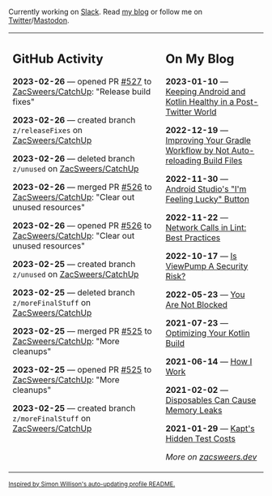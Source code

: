 Currently working on [Slack](https://slack.com/). Read [my blog](https://zacsweers.dev/) or follow me on [Twitter](https://twitter.com/ZacSweers)/[Mastodon](https://hachyderm.io/@ZacSweers).

<table><tr><td valign="top" width="60%">

## GitHub Activity
<!-- githubActivity starts -->
**2023-02-26** — opened PR [#527](https://github.com/ZacSweers/CatchUp/pull/527) to [ZacSweers/CatchUp](https://github.com/ZacSweers/CatchUp): "Release build fixes"

**2023-02-26** — created branch `z/releaseFixes` on [ZacSweers/CatchUp](https://github.com/ZacSweers/CatchUp)

**2023-02-26** — deleted branch `z/unused` on [ZacSweers/CatchUp](https://github.com/ZacSweers/CatchUp)

**2023-02-26** — merged PR [#526](https://github.com/ZacSweers/CatchUp/pull/526) to [ZacSweers/CatchUp](https://github.com/ZacSweers/CatchUp): "Clear out unused resources"

**2023-02-26** — opened PR [#526](https://github.com/ZacSweers/CatchUp/pull/526) to [ZacSweers/CatchUp](https://github.com/ZacSweers/CatchUp): "Clear out unused resources"

**2023-02-25** — created branch `z/unused` on [ZacSweers/CatchUp](https://github.com/ZacSweers/CatchUp)

**2023-02-25** — deleted branch `z/moreFinalStuff` on [ZacSweers/CatchUp](https://github.com/ZacSweers/CatchUp)

**2023-02-25** — merged PR [#525](https://github.com/ZacSweers/CatchUp/pull/525) to [ZacSweers/CatchUp](https://github.com/ZacSweers/CatchUp): "More cleanups"

**2023-02-25** — opened PR [#525](https://github.com/ZacSweers/CatchUp/pull/525) to [ZacSweers/CatchUp](https://github.com/ZacSweers/CatchUp): "More cleanups"

**2023-02-25** — created branch `z/moreFinalStuff` on [ZacSweers/CatchUp](https://github.com/ZacSweers/CatchUp)
<!-- githubActivity ends -->
</td><td valign="top" width="40%">

## On My Blog
<!-- blog starts -->
**2023-01-10** — [Keeping Android and Kotlin Healthy in a Post-Twitter World](https://www.zacsweers.dev/keeping-android-healthy/)

**2022-12-19** — [Improving Your Gradle Workflow by Not Auto-reloading Build Files](https://www.zacsweers.dev/improving-your-workflow-by-not-auto-reloading-build-files/)

**2022-11-30** — [Android Studio's "I'm Feeling Lucky" Button](https://www.zacsweers.dev/android-studios-im-feeling-lucky-button/)

**2022-11-22** — [Network Calls in Lint: Best Practices](https://www.zacsweers.dev/network-calls-in-lint-best-practices/)

**2022-10-17** — [Is ViewPump A Security Risk?](https://www.zacsweers.dev/is-viewpump-a-security-risk/)

**2022-05-23** — [You Are Not Blocked](https://www.zacsweers.dev/you-are-not-blocked/)

**2021-07-23** — [Optimizing Your Kotlin Build](https://www.zacsweers.dev/optimizing-your-kotlin-build/)

**2021-06-14** — [How I Work](https://www.zacsweers.dev/how-i-work/)

**2021-02-02** — [Disposables Can Cause Memory Leaks](https://www.zacsweers.dev/disposables-can-cause-memory-leaks/)

**2021-01-29** — [Kapt's Hidden Test Costs](https://www.zacsweers.dev/kapts-hidden-test-costs/)
<!-- blog ends -->
_More on [zacsweers.dev](https://zacsweers.dev/)_
</td></tr></table>

<sub><a href="https://simonwillison.net/2020/Jul/10/self-updating-profile-readme/">Inspired by Simon Willison's auto-updating profile README.</a></sub>